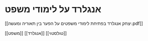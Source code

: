 # אנגלרד על לימודי משפט

[[יצחק אנגלרד בפתיחת לימודי משפטים על הפער בין תאוריה ומעשה.pdf]]

[[משפט]]
[[אנגלרד]]
[[טולסטוי]]

